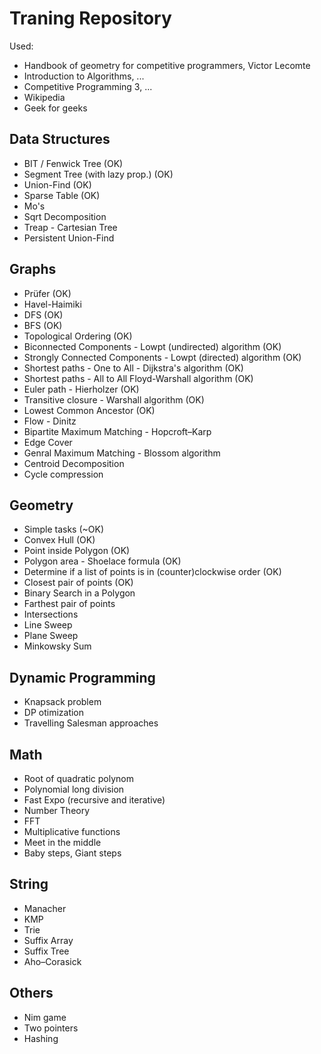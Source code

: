 # Traning Repository
Used:
 - Handbook of geometry for competitive programmers, Victor Lecomte
 - Introduction to Algorithms, ...
 - Competitive Programming 3, ...
 - Wikipedia
 - Geek for geeks

## Data Structures
- BIT / Fenwick Tree (OK)
- Segment Tree (with lazy prop.) (OK)
- Union-Find (OK)
- Sparse Table (OK)
- Mo's
- Sqrt Decomposition
- Treap - Cartesian Tree
- Persistent Union-Find

## Graphs
- Prüfer (OK)
- Havel-Haimiki
- DFS (OK)
- BFS (OK)
- Topological Ordering (OK)
- Biconnected Components - Lowpt (undirected) algorithm (OK)
- Strongly Connected Components - Lowpt (directed) algorithm (OK)
- Shortest paths - One to All - Dijkstra's algorithm (OK)
- Shortest paths - All to All Floyd-Warshall algorithm (OK)
- Euler path - Hierholzer (OK)
- Transitive closure - Warshall algorithm (OK)
- Lowest Common Ancestor (OK)
- Flow - Dinitz
- Bipartite Maximum Matching - Hopcroft–Karp
- Edge Cover
- Genral Maximum Matching - Blossom algorithm
- Centroid Decomposition
- Cycle compression

## Geometry

- Simple tasks (~OK)
- Convex Hull (OK)
- Point inside Polygon (OK)
- Polygon area - Shoelace formula (OK)
- Determine if a list of points is in (counter)clockwise order (OK)
- Closest pair of points (OK)
- Binary Search in a Polygon
- Farthest pair of points
- Intersections
- Line Sweep
- Plane Sweep
- Minkowsky Sum


## Dynamic Programming
- Knapsack problem
- DP otimization
- Travelling Salesman approaches

## Math
- Root of quadratic polynom
- Polynomial long division
- Fast Expo (recursive and iterative)
- Number Theory
- FFT
- Multiplicative functions
- Meet in the middle
- Baby steps, Giant steps

## String
- Manacher
- KMP
- Trie
- Suffix Array
- Suffix Tree
- Aho–Corasick

## Others
- Nim game
- Two pointers
- Hashing


